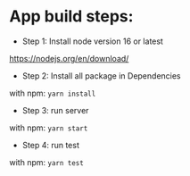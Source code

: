 # App build steps:

- Step 1: Install node version 16 or latest

https://nodejs.org/en/download/

- Step 2: Install all package in Dependencies

with npm: `yarn install`

- Step 3: run server

with npm: `yarn start`

- Step 4: run test

with npm: `yarn test`
